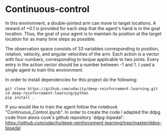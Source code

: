 # Continuous-control
In this environment, a double-jointed arm can move to target locations. A reward of +0.1 is provided for each step that the agent's hand is in the goal location. Thus, the goal of your agent is to maintain its position at the target location for as many time steps as possible.

The observation space consists of 33 variables corresponding to position, rotation, velocity, and angular velocities of the arm. Each action is a vector with four numbers, corresponding to torque applicable to two joints. Every entry in the action vector should be a number between -1 and 1.  I used a single agent to train this environment.

In order to install dependencies for this project do the following:
```
git clone https://github.com/udacity/deep-reinforcement-learning.git
cd deep-reinforcement-learning/python
pip install .
```
If you would like to train the agent follow the notebook "Continuous_Control.ipynb". In order to create the code I adapted the ddpg code from alexis cook's github repository 'ddpg-bipedal': https://github.com/udacity/deep-reinforcement-learning/tree/master/ddpg-bipedal
